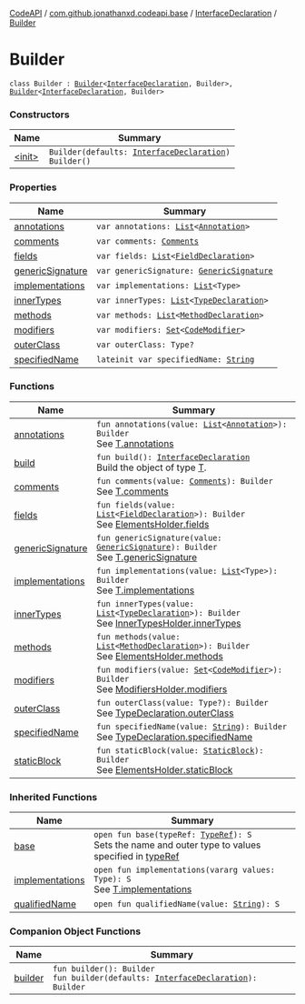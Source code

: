 [CodeAPI](../../../index.md) / [com.github.jonathanxd.codeapi.base](../../index.md) / [InterfaceDeclaration](../index.md) / [Builder](.)

# Builder

`class Builder : `[`Builder`](../../-type-declaration/-builder/index.md)`<`[`InterfaceDeclaration`](../index.md)`, Builder>, `[`Builder`](../../-implementation-holder/-builder/index.md)`<`[`InterfaceDeclaration`](../index.md)`, Builder>`

### Constructors

| Name | Summary |
|---|---|
| [&lt;init&gt;](-init-.md) | `Builder(defaults: `[`InterfaceDeclaration`](../index.md)`)`<br>`Builder()` |

### Properties

| Name | Summary |
|---|---|
| [annotations](annotations.md) | `var annotations: `[`List`](https://kotlinlang.org/api/latest/jvm/stdlib/kotlin.collections/-list/index.html)`<`[`Annotation`](../../-annotation/index.md)`>` |
| [comments](comments.md) | `var comments: `[`Comments`](../../../com.github.jonathanxd.codeapi.base.comment/-comments/index.md) |
| [fields](fields.md) | `var fields: `[`List`](https://kotlinlang.org/api/latest/jvm/stdlib/kotlin.collections/-list/index.html)`<`[`FieldDeclaration`](../../-field-declaration/index.md)`>` |
| [genericSignature](generic-signature.md) | `var genericSignature: `[`GenericSignature`](../../../com.github.jonathanxd.codeapi.generic/-generic-signature/index.md) |
| [implementations](implementations.md) | `var implementations: `[`List`](https://kotlinlang.org/api/latest/jvm/stdlib/kotlin.collections/-list/index.html)`<Type>` |
| [innerTypes](inner-types.md) | `var innerTypes: `[`List`](https://kotlinlang.org/api/latest/jvm/stdlib/kotlin.collections/-list/index.html)`<`[`TypeDeclaration`](../../-type-declaration/index.md)`>` |
| [methods](methods.md) | `var methods: `[`List`](https://kotlinlang.org/api/latest/jvm/stdlib/kotlin.collections/-list/index.html)`<`[`MethodDeclaration`](../../-method-declaration/index.md)`>` |
| [modifiers](modifiers.md) | `var modifiers: `[`Set`](https://kotlinlang.org/api/latest/jvm/stdlib/kotlin.collections/-set/index.html)`<`[`CodeModifier`](../../-code-modifier/index.md)`>` |
| [outerClass](outer-class.md) | `var outerClass: Type?` |
| [specifiedName](specified-name.md) | `lateinit var specifiedName: `[`String`](https://kotlinlang.org/api/latest/jvm/stdlib/kotlin/-string/index.html) |

### Functions

| Name | Summary |
|---|---|
| [annotations](annotations.md) | `fun annotations(value: `[`List`](https://kotlinlang.org/api/latest/jvm/stdlib/kotlin.collections/-list/index.html)`<`[`Annotation`](../../-annotation/index.md)`>): Builder`<br>See [T.annotations](#) |
| [build](build.md) | `fun build(): `[`InterfaceDeclaration`](../index.md)<br>Build the object of type [T](#). |
| [comments](comments.md) | `fun comments(value: `[`Comments`](../../../com.github.jonathanxd.codeapi.base.comment/-comments/index.md)`): Builder`<br>See [T.comments](#) |
| [fields](fields.md) | `fun fields(value: `[`List`](https://kotlinlang.org/api/latest/jvm/stdlib/kotlin.collections/-list/index.html)`<`[`FieldDeclaration`](../../-field-declaration/index.md)`>): Builder`<br>See [ElementsHolder.fields](../../-elements-holder/fields.md) |
| [genericSignature](generic-signature.md) | `fun genericSignature(value: `[`GenericSignature`](../../../com.github.jonathanxd.codeapi.generic/-generic-signature/index.md)`): Builder`<br>See [T.genericSignature](#) |
| [implementations](implementations.md) | `fun implementations(value: `[`List`](https://kotlinlang.org/api/latest/jvm/stdlib/kotlin.collections/-list/index.html)`<Type>): Builder`<br>See [T.implementations](#) |
| [innerTypes](inner-types.md) | `fun innerTypes(value: `[`List`](https://kotlinlang.org/api/latest/jvm/stdlib/kotlin.collections/-list/index.html)`<`[`TypeDeclaration`](../../-type-declaration/index.md)`>): Builder`<br>See [InnerTypesHolder.innerTypes](../../-inner-types-holder/inner-types.md) |
| [methods](methods.md) | `fun methods(value: `[`List`](https://kotlinlang.org/api/latest/jvm/stdlib/kotlin.collections/-list/index.html)`<`[`MethodDeclaration`](../../-method-declaration/index.md)`>): Builder`<br>See [ElementsHolder.methods](../../-elements-holder/methods.md) |
| [modifiers](modifiers.md) | `fun modifiers(value: `[`Set`](https://kotlinlang.org/api/latest/jvm/stdlib/kotlin.collections/-set/index.html)`<`[`CodeModifier`](../../-code-modifier/index.md)`>): Builder`<br>See [ModifiersHolder.modifiers](../../-modifiers-holder/modifiers.md) |
| [outerClass](outer-class.md) | `fun outerClass(value: Type?): Builder`<br>See [TypeDeclaration.outerClass](../../-type-declaration/outer-class.md) |
| [specifiedName](specified-name.md) | `fun specifiedName(value: `[`String`](https://kotlinlang.org/api/latest/jvm/stdlib/kotlin/-string/index.html)`): Builder`<br>See [TypeDeclaration.specifiedName](../../-type-declaration/specified-name.md) |
| [staticBlock](static-block.md) | `fun staticBlock(value: `[`StaticBlock`](../../-static-block/index.md)`): Builder`<br>See [ElementsHolder.staticBlock](../../-elements-holder/static-block.md) |

### Inherited Functions

| Name | Summary |
|---|---|
| [base](../../-type-declaration/-builder/base.md) | `open fun base(typeRef: `[`TypeRef`](../../../com.github.jonathanxd.codeapi.type/-type-ref/index.md)`): S`<br>Sets the name and outer type to values specified in [typeRef](../../-type-declaration/-builder/base.md#com.github.jonathanxd.codeapi.base.TypeDeclaration.Builder$base(com.github.jonathanxd.codeapi.type.TypeRef)/typeRef) |
| [implementations](../../-implementation-holder/-builder/implementations.md) | `open fun implementations(vararg values: Type): S`<br>See [T.implementations](../../-implementation-holder/-builder/implementations.md) |
| [qualifiedName](../../-type-declaration/-builder/qualified-name.md) | `open fun qualifiedName(value: `[`String`](https://kotlinlang.org/api/latest/jvm/stdlib/kotlin/-string/index.html)`): S` |

### Companion Object Functions

| Name | Summary |
|---|---|
| [builder](builder.md) | `fun builder(): Builder`<br>`fun builder(defaults: `[`InterfaceDeclaration`](../index.md)`): Builder` |

